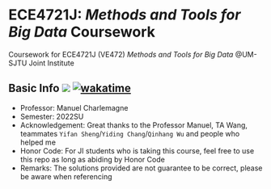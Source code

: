 # ECE4721J: *Methods and Tools for Big Data* Coursework

Coursework for ECE4721J (VE472) *Methods and Tools for Big Data* @UM-SJTU Joint Institute

## Basic Info ![](https://visitor-badge.glitch.me/badge?page_id=kx-Huang.ECE4721J&left_color=gray&right_color=blue) [![wakatime](https://wakatime.com/badge/user/7d2c2fc8-bd1d-4e1e-bb2b-b49c6120ed53/project/83bef7c1-b895-4447-ac35-5a682699ed0d.svg)](https://wakatime.com/badge/user/7d2c2fc8-bd1d-4e1e-bb2b-b49c6120ed53/project/83bef7c1-b895-4447-ac35-5a682699ed0d)

- Professor: Manuel Charlemagne
- Semester: 2022SU
- Acknowledgement: Great thanks to the Professor Manuel, TA Wang, teammates `Yifan Sheng`/`Yiding Chang`/`Qinhang Wu` and people who helped me
- Honor Code: For JI students who is taking this course, feel free to use this repo as long as abiding by Honor Code
- Remarks: The solutions provided are not guarantee to be correct, please be aware when referencing

